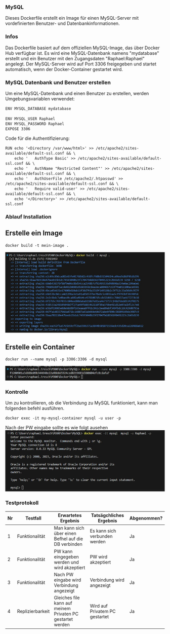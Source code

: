 ### MySQL

Dieses Dockerfile erstellt ein Image für einen MySQL-Server mit vordefinierten Benutzer- und Datenbankinformationen.

### Infos
Das Dockerfile basiert auf dem offiziellen MySQL-Image, das über Docker Hub verfügbar ist. Es wird eine MySQL-Datenbank namens "mydatabase" erstellt und ein Benutzer mit den Zugangsdaten "Raphael:Raphael" angelegt. Der MySQL-Server wird auf Port 3306 freigegeben und startet automatisch, wenn der Docker-Container gestartet wird.

### MySQL Datenbank und Benutzer erstellen
Um eine MySQL-Datenbank und einen Benutzer zu erstellen, werden Umgebungsvariablen verwendet:
```Script
ENV MYSQL_DATABASE mydatabase

ENV MYSQL_USER Raphael
ENV MYSQL_PASSWORD Raphael
EXPOSE 3306
```

Code für die Authentifizierung:
```Script
RUN echo '<Directory /var/www/html>' >> /etc/apache2/sites-available/default-ssl.conf && \
    echo '   AuthType Basic' >> /etc/apache2/sites-available/default-ssl.conf && \
    echo '   AuthName "Restricted Content"' >> /etc/apache2/sites-available/default-ssl.conf && \
    echo '   AuthUserFile /etc/apache2/.htpasswd' >> /etc/apache2/sites-available/default-ssl.conf && \
    echo '   Require valid-user' >> /etc/apache2/sites-available/default-ssl.conf && \
    echo '</Directory>' >> /etc/apache2/sites-available/default-ssl.conf
```

### Ablauf Installation
## Erstelle ein Image

```Script
docker build -t mein-image .
```
![](Screenshots/MySQL1.jpg)
## Erstelle ein Container

```Script
docker run --name mysql -p 3306:3306 -d mysql
```
![](Screenshots/MySQL2.jpg)

### Kontrolle

Um zu kontrollieren, ob die Verbindung zu MySQL funktioniert, kann man folgenden befehl ausführen.
```Script
docker exec -it my-mysql-container mysql -u user -p
```
Nach der PW eingabe sollte es wie folgt ausehen
![](Screenshots/MySQL3.jpg)

### Testprotokoll
| Nr | Testfall | Erwartetes Ergebnis | Tatsägchliches Ergebnis | Abgenommen? |
| -------- | -------- | -------- | -------- | -------- |
| 1 | Funktionalität | Man kann sich über einen Befhel auf die DB verbinden | Es kann sich verbunden werden | Ja |
| 2 | Funktionalität | PW kann eingegeben werden und wird akzeptiert | PW wird akzeptiert | Ja |
| 3 | Funktionalität | Nach PW eingabe wird Verbindung angezeigt | Verbindung wird angezeigt| Ja |
| 4 | Replizierbarkeit | Gleiches file kann auf meinem Privaten PC gestartet werden | Wird auf Privatem PC gestartet | Ja |